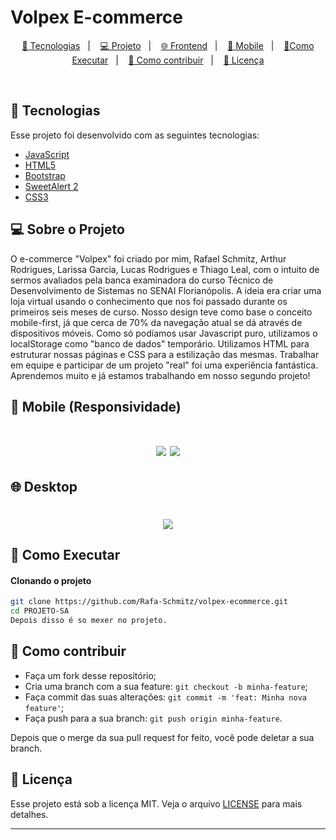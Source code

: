 # Volpex E-commerce
<p align="center">
  <a href="#-tecnologias">🚀 Tecnologias</a>&nbsp;&nbsp;&nbsp;|&nbsp;&nbsp;&nbsp;
  <a href="#-projeto">💻 Projeto</a>&nbsp;&nbsp;&nbsp;|&nbsp;&nbsp;&nbsp;
  <a href="#-desktop">🌐 Frontend</a>&nbsp;&nbsp;&nbsp;|&nbsp;&nbsp;&nbsp;
  <a href="#-mobile(Responsividade)">📱 Mobile</a>&nbsp;&nbsp;&nbsp;|&nbsp;&nbsp;&nbsp;
  <a href="#-como-executar">🔖Como Executar</a>&nbsp;&nbsp;&nbsp;|&nbsp;&nbsp;&nbsp;
  <a href="#-como-contribuir">🤔 Como contribuir</a>&nbsp;&nbsp;&nbsp;|&nbsp;&nbsp;&nbsp;
  <a href="#-licença">🧾 Licença</a>
</p>

<br>

## 🚀 Tecnologias

Esse projeto foi desenvolvido com as seguintes tecnologias:

- [JavaScript]()
- [HTML5]()
- [Bootstrap]()
- [SweetAlert 2]()
- [CSS3]()

## 💻 Sobre o Projeto
O e-commerce "Volpex" foi criado por mim, Rafael Schmitz, Arthur Rodrigues, Larissa Garcia, Lucas Rodrigues e Thiago Leal, com o intuito de sermos avaliados pela banca examinadora do curso Técnico de Desenvolvimento de Sistemas no SENAI Florianópolis. A ideia era criar uma loja virtual usando o conhecimento que nos foi passado durante os primeiros seis meses de curso. Nosso design teve como base o conceito mobile-first, já que cerca de 70% da navegação atual se dá através de dispositivos móveis. Como só podíamos usar Javascript puro, utilizamos o localStorage como "banco de dados" temporário. Utilizamos HTML para estruturar nossas páginas e CSS para a estilização das mesmas. Trabalhar em equipe e participar de um projeto "real" foi uma experiência fantástica. Aprendemos muito e já estamos trabalhando em nosso segundo projeto!



## 📱 Mobile (Responsividade)
<h1 align="center">
    <img  src="https://media.giphy.com/media/taorFvXxyYVEAZlmH8/giphy.gif?cid=790b761198ac92435acc843e69026b4ddf3758f2d7232f25&rid=giphy.gif&ct=g" />
    <img  src="https://media.giphy.com/media/lhZl92SXid1xcIMMhC/giphy.gif?cid=790b76111b10a94eebdd9c1c679543c4e74c4f4b94575177&rid=giphy.gif&ct=g" />
</h1>

## 🌐 Desktop
<h1 align="center">
    <img  src="https://media.giphy.com/media/4E6Bml9ALTNcnTmGBT/giphy.gif?cid=790b7611a67f64bf56335f694c135f7fdd988d90a386005e&rid=giphy.gif&ct=g" />
</h1>


    
## 🔖 Como Executar

#### Clonando o projeto
```sh
git clone https://github.com/Rafa-Schmitz/volpex-ecommerce.git
cd PROJETO-SA
Depois disso é so mexer no projeto.
```


## 🤔 Como contribuir

- Faça um fork desse repositório;
- Cria uma branch com a sua feature: `git checkout -b minha-feature`;
- Faça commit das suas alterações: `git commit -m 'feat: Minha nova feature'`;
- Faça push para a sua branch: `git push origin minha-feature`.

Depois que o merge da sua pull request for feito, você pode deletar a sua branch.


## 🧾 Licença

Esse projeto está sob a licença MIT. Veja o arquivo [LICENSE](LICENSE.md) para mais detalhes.

---
